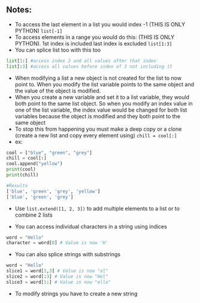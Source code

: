 
## Notes:

- To access the last element in a list you would index -1 (THIS IS ONLY PYTHON)
`list[-1]`
- To access elements in a range you would do this: (THIS IS ONLY PYTHON). 1st index is included last index is excluded
`list[1:3]`
- You can splice list too with this too
``` python
list[1:] #access index 2 and all values after that index
list[:3] #access all values before index of 3 not including it
```
- When modifying a list a new object is not created for the list to now point to. When you modify the list variable points to the same object and the value of the object is modified.
- When you create a new variable and set it to a list variable, they would both point to the same list object. So when you modify an index value in one of the list variable, the index value would be changed for both list variables because the object is modified and they both point to the same object
- To stop this from happening you must make a deep copy or a clone (create a new list and copy every element using)
`chill = cool[:]`
- ex:
``` python
cool = ["blue", "green", "grey"]
chill = cool[:]
cool.append("yellow")
print(cool)
print(chill)
```
``` python
#Results
['blue', 'green', 'grey', 'yellow']
['blue', 'green', 'grey']
```
- Use `list.extend([1, 2, 3])` to add multiple elements to a list or to combine 2 lists

- You can access individual characters in a string using indices
``` python
word = "Hello"
character = word[0] # Value is now 'H'
```
- You can also splice strings with substrings
``` python
word = "Hello"
slice1 = word[1,3] # Value is now "el"
slice2 = word[:3] # Value is now "Hel"
slice3 = word[1:] # Value is now "ello"
```
- To modify strings you have to create a new string